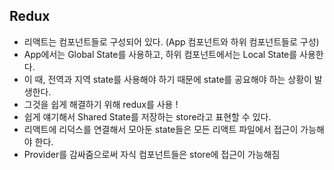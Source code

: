## Redux
- 리액트는 컴포넌트들로 구성되어 있다. (App 컴포넌트와 하위 컴포넌트들로 구성)
- App에서는 Global State를 사용하고, 하위 컴포넌트에서는 Local State를 사용한다.
- 이 때, 전역과 지역 state를 사용해야 하기 때문에 state를 공요해야 하는 상황이 발생한다.
- 그것을 쉽게 해결하기 위해 redux를 사용 !
- 쉽게 얘기해서 Shared State를 저장하는 store라고 표현할 수 있다.
- 리액트에 리덕스를 연결해서 모아둔 state들은 모든 리액트 파일에서 접근이 가능해야 한다.
- Provider를 감싸줌으로써 자식 컴포넌트들은 store에 접근이 가능해짐